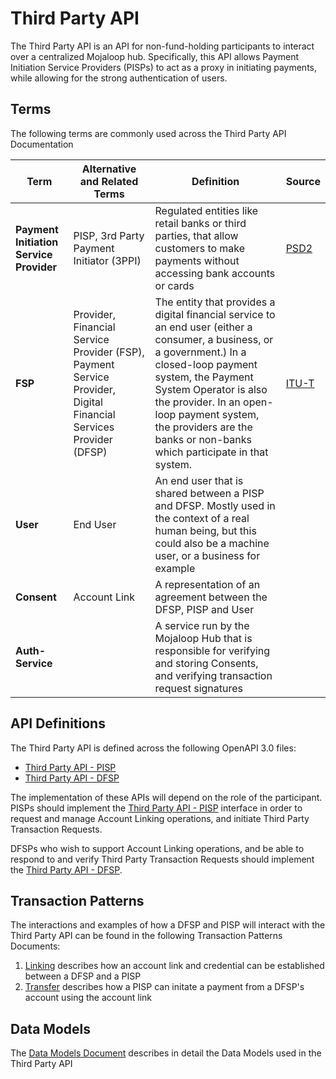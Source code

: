 # Third Party API

The Third Party API is an API for non-fund-holding participants to interact over a centralized Mojaloop hub.
Specifically, this API allows Payment Initiation Service Providers (PISPs) to act as a proxy in initiating
payments, while allowing for the strong authentication of users.

## Terms

The following terms are commonly used across the Third Party API Documentation

| **Term** | **Alternative and Related Terms** | **Definition** | **Source** |
| --- | --- | --- | --- |
| **Payment Initiation Service Provider** | PISP, 3rd Party Payment Initiator (3PPI) | Regulated entities like retail banks or third parties, that allow customers to make payments without accessing bank accounts or cards | [PSD2](https://eur-lex.europa.eu/legal-content/EN/TXT/?uri=CELEX%3A32015L2366&qid=1633311418487) |
| **FSP** | Provider, Financial Service Provider (FSP), Payment Service Provider, Digital Financial Services Provider (DFSP) | The entity that provides a digital financial service to an end user (either a consumer, a business, or a government.) In a closed-loop payment system, the Payment System Operator is also the provider. In an open-loop payment system, the providers are the banks or non-banks which participate in that system. | [ITU-T](https://www.itu.int/dms_pub/itu-t/opb/tut/T-TUT-ECOPO-2018-PDF-E.pdf) |
| **User**                                | End User                                 | An end user that is shared between a PISP and DFSP. Mostly used in the context of a real human being, but this could also be a machine user, or a business for example |
| **Consent**                             | Account Link                             | A representation of an agreement between the DFSP, PISP and User | |
| **Auth-Service**                        |                                          | A service run by the Mojaloop Hub that is responsible for verifying and storing Consents, and verifying transaction request signatures | |

## API Definitions

The Third Party API is defined across the following OpenAPI 3.0 files:

- [Third Party API - PISP](https://github.com/mojaloop/mojaloop-specification/blob/master/thirdparty-api/thirdparty-pisp-v1.0.yaml)
- [Third Party API - DFSP](https://github.com/mojaloop/mojaloop-specification/blob/master/thirdparty-api/thirdparty-dfsp-v1.0.yaml)

The implementation of these APIs will depend on the role of the participant. PISPs should implement the [Third Party API - PISP](https://github.com/mojaloop/mojaloop-specification/blob/master/thirdparty-api/thirdparty-pisp-v1.0.yaml)
interface in order to request and manage Account Linking operations, and initiate Third Party Transaction Requests.

DFSPs who wish to support Account Linking operations, and be able to respond to and verify Third Party Transaction Requests should
implement the [Third Party API - DFSP](https://github.com/mojaloop/mojaloop-specification/blob/master/thirdparty-api/thirdparty-dfsp-v1.0.yaml).

## Transaction Patterns

The interactions and examples of how a DFSP and PISP will interact with the Third Party API can be found in the following Transaction Patterns Documents:

1. [Linking](./transaction-patterns-linking.md) describes how an account link and credential can be established between a DFSP and a PISP
2. [Transfer](./transaction-patterns-transfer.md) describes how a PISP can initate a payment from a DFSP's account using the account link

## Data Models

The [Data Models Document](./data-models.md) describes in detail the Data Models used in the Third Party API
